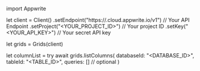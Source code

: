 import Appwrite

let client = Client()
    .setEndpoint("https://<REGION>.cloud.appwrite.io/v1") // Your API Endpoint
    .setProject("<YOUR_PROJECT_ID>") // Your project ID
    .setKey("<YOUR_API_KEY>") // Your secret API key

let grids = Grids(client)

let columnList = try await grids.listColumns(
    databaseId: "<DATABASE_ID>",
    tableId: "<TABLE_ID>",
    queries: [] // optional
)

